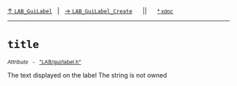 [&#8593; `LAB_GuiLabel`](LAB--gui--lab_guilabel.md)&nbsp;&nbsp;&nbsp;|&nbsp;&nbsp;&nbsp;[&#8594; `LAB_GuiLabel_Create`](LAB--gui--lab_guilabel--lab_guilabel_create.md)&nbsp;&nbsp;&nbsp;&nbsp;&nbsp;&nbsp;||&nbsp;&nbsp;&nbsp;&nbsp;&nbsp;&nbsp;<small>[\* xdoc](../xdoc/LAB/gui.xmd#L196)</small>
***

# `title`
<small>*Attribute* &nbsp; - &nbsp; ["LAB/gui/label.h"](../include/LAB/gui/label.h)</small>  

The text displayed on the label
The string is not owned


